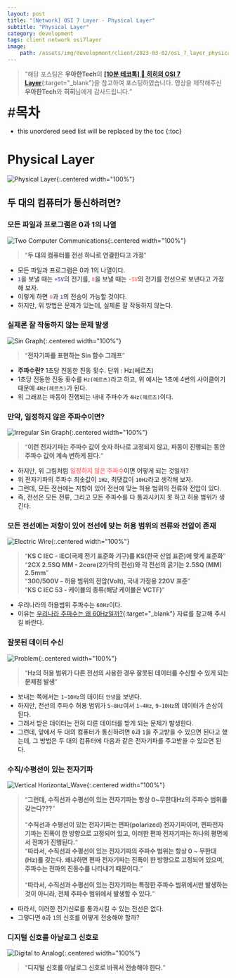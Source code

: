 ```yaml
---
layout: post
title: "[Network] OSI 7 Layer - Physical Layer"
subtitle: "Physical Layer"
category: development
tags: client network osi7layer
image:
    path: /assets/img/development/client/2023-03-02/osi_7_layer_physical_layer_cover.png
---
```


> “해당 포스팅은 **우아한Tech**의 [**[10분 테코톡] 🔮 히히의 OSI 7 Layer**](https://www.youtube.com/watch?v=1pfTxp25MA8&t=35s){:target="_blank"}을 참고하여 포스팅하였습니다. 영상을 제작해주신 **우아한Tech**와 **히히**님에게 감사드립니다.”

<span style="font-size:30px;">\#**목차**</span>

* this unordered seed list will be replaced by the toc
{:toc}

# Physical Layer
![Physical Layer](/assets/img/development/client/2023-03-02/physical_layer_main.png){:.centered width="100%"}

## 두 대의 컴퓨터가 통신하려면?
### 모든 파일과 프로그램은 0과 1의 나열
![Two Computer Communications](/assets/img/development/client/2023-03-02/2_computer_communications.png){:.centered width="100%"}
> “**두 대의 컴퓨터를 전선 하나로 연결한다고 가정**”

- 모든 파일과 프로그램은 0과 1의 나열이다.
- <span style="color:#6667AB">**`1`**</span>을 보낼 때는 <span style="color:#6667AB">**`+5V`**</span>의 전기를, <span style="color:#ff8080">**`0`**</span>을 보낼 때는 <span style="color:#ff8080">**`-5V`**</span>의 전기를 전선으로 보낸다고 가정해 보자.
- 이렇게 하면 <span style="color:#ff8080">**`0`**</span>과 <span style="color:#6667AB">**`1`**</span>의 전송이 가능할 것이다.
- 하지만, 위 방법은 문제가 있는데, 실제론 잘 작동하지 않는다.

### 실제론 잘 작동하지 않는 문제 발생
![Sin Graph](/assets/img/development/client/2023-03-02/sin_graph.png){:.centered width="100%"}
> “**전자기파를 표현하는 Sin 함수 그래프**”

- **주파수란?** 1초당 진동한 진동 횟수. 단위 : Hz(헤르츠)
- 1초당 진동한 진동 횟수를 `Hz(헤르츠)`라고 하고, 위 예시는 1초에 4번의 사이클이기 때문에 `4Hz(헤르츠)`가 된다. 
- 위 그래프는 파동이 진행되는 내내 주파수가 `4Hz(헤르츠)`이다.

### 만약, 일정하지 않은 주파수이면?
![Irregular Sin Graph](/assets/img/development/client/2023-03-02/irregular_sin_graph.png){:.centered width="100%"}
> “**이런 전자기파는 주파수 값이 숫자 하나로 고정되지 않고, 파동이 진행되는 동안 주파수 값이 계속 변하게 된다.**”

- 하지만, 위 그림처럼 <span style="color:#ff8080">**일정하지 않은 주파수**</span>이면 어떻게 되는 것일까?
- 위 전자기파의 주파수 최솟값이 `1Hz`, 최댓값이 `10Hz`라고 생각해 보자.
- 그런데, 모든 전선에는 저항이 있어 전선에 맞는 허용 범위의 전류와 전압이 있다. 
- 즉, 전선은 모든 전류, 그리고 모든 주파수를 다 통과시키지 못 하고 허용 범위가 생긴다.

### 모든 전선에는 저항이 있어 전선에 맞는 허용 범위의 전류와 전압이 존재
  ![Electric Wire](/assets/img/development/client/2023-03-02/electric_wire.png){:.centered width="100%"}
> “**KS C IEC - IEC(국제 전기 표준화 기구)를 KS(한국 산업 표준)에 맞게 표준화**”<br>
> “**2CX 2.5SQ MM - 2core(2가닥의 전선)와 각 전선의 굵기는 2.5SQ (MM) 2.5mm**”<br>
> “**300/500V - 허용 범위의 전압(Volt), 국내 가정용 220V 표준**”<br>
> “**KS C IEC 53 - 케이블의 종류(해당 케이블은 VCTF)**”

- 우리나라의 허용범위 주파수는 `60Hz`이다.
- 이유는 [우리나라 주파수는 왜 60Hz일까?](http://www.keaj.kr/news/articleView.html?idxno=3608){:target="_blank"} 자료를 참고해 주시길 바란다.

### 잘못된 데이터 수신
![Problem](/assets/img/development/client/2023-03-02/problem_1.png){:.centered width="100%"}
> “**Hz의 허용 범위가 다른 전선의 사용한 경우 잘못된 데이터를 수신할 수 있게 되는 문제점 발생**”<br>

- 보내는 쪽에서는 `1~10Hz`의 데이터 `안녕`을 보낸다.
- 하지만, 전선의 주파수 허용 범위가 `5~8Hz`여서 `1~4Hz`, `9~10Hz`의 데이터가 손상이 된다.
- 그래서 받은 데이터는 전혀 다른 데이터를 받게 되는 문제가 발생한다.
- 그런데, 앞에서 두 대의 컴퓨터가 통신하려면 `0`과 `1`을 주고받을 수 있으면 된다고 했는데, 그 방법은 두 대의 컴퓨터에 다음과 같은 전자기파를 주고받을 수 있으면 된다.

### 수직/수평선이 있는 전자기파
![Vertical Horizontal_Wave](/assets/img/development/client/2023-03-02/vertical_horizontal_wave.png){:.centered width="100%"}
> “**그런데, 수직선과 수평선이 있는 전자기파는 항상 0~무한대Hz의 주파수 범위를 갖는다???**”<br><br>
> “**수직선과 수평선이 있는 전자기파는 편파(polarized) 전자기파이며, 편파전자기파는 진폭이 한 방향으로 고정되어 있고, 이러한 편파 전자기파는 하나의 평면에서 전파가 진행된다.**”<br>
> “**따라서, 수직선과 수평선이 있는 전자기파의 주파수 범위는 항상 0 ~ 무한대(Hz)를 갖는다. 왜냐하면 편파 전자기파는 진폭이 한 방향으로 고정되어 있으며, 주파수는 전파의 진동수를 나타내기 때문이다.**”<br><br>
> “**따라서, 수직선과 수평선이 있는 전자기파는 특정한 주파수 범위에서만 발생하는 것이 아니라, 전체 주파수 범위에서 발생할 수 있다.**”<br>

- 따라서, 이러한 전기신로를 통과시킬 수 있는 전선은 없다.
- 그렇다면 `0`과 `1`의 신호를 어떻게 전송해야 할까?

### 디지털 신호를 아날로그 신호로
![Digital to Analog](/assets/img/development/client/2023-03-02/digital_to_analog.png){:.centered width="100%"}
> “**디지털 신호를 아날로그 신호로 바꿔서 전송해야 한다.**”<br>




[//]: # (Continue with [[Network] OSI 7 Layer - Data Link Layer]&#40;./2023-03-05-week-8th.md&#41;{:.heading.flip-title})

[//]: # ({:.read-more})